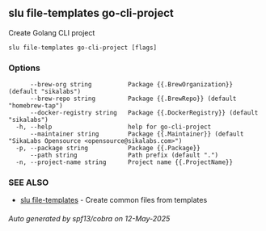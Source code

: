 ## slu file-templates go-cli-project

Create Golang CLI project

```
slu file-templates go-cli-project [flags]
```

### Options

```
      --brew-org string          Package {{.BrewOrganization}} (default "sikalabs")
      --brew-repo string         Package {{.BrewRepo}} (default "homebrew-tap")
      --docker-registry string   Package {{.DockerRegistry}} (default "sikalabs")
  -h, --help                     help for go-cli-project
      --maintainer string        Package {{.Maintainer}} (default "SikaLabs Opensource <opensource@sikalabs.com>")
  -p, --package string           Package {{.Package}}
      --path string              Path prefix (default ".")
  -n, --project-name string      Project name {{.ProjectName}}
```

### SEE ALSO

* [slu file-templates](slu_file-templates.md)	 - Create common files from templates

###### Auto generated by spf13/cobra on 12-May-2025

